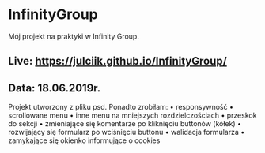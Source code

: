 # InfinityGroup

Mój projekt na praktyki w Infinity Group.
## Live: https://julciik.github.io/InfinityGroup/
## Data: 18.06.2019r.

Projekt utworzony z pliku psd. Ponadto zrobiłam:
• responsywność 
• scrollowane menu
• inne menu na mniejszych rozdzielczościach
• przeskok do sekcji
• zmieniające się komentarze po kliknięciu buttonów (kółek)
• rozwijający się formularz po wciśnięciu buttonu
• walidacja formularza
• zamykające się okienko informujące o cookies
